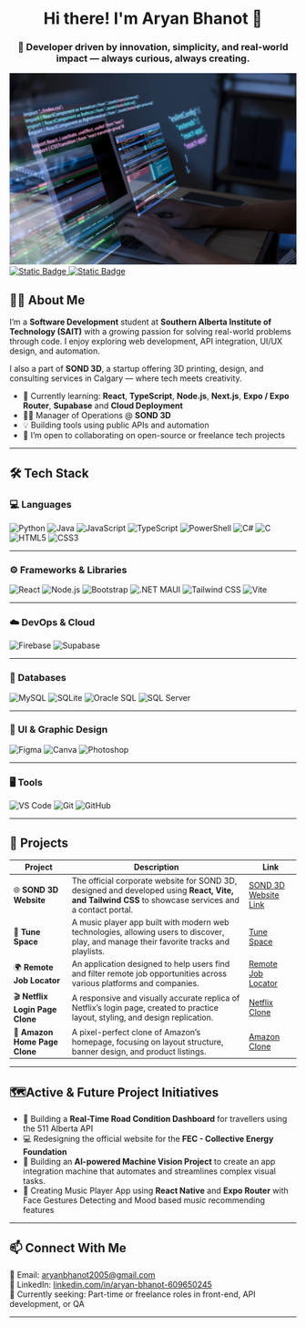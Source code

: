 <h1 align="center">Hi there! I'm Aryan Bhanot 👋</h1>
<h3 align="center">🚀 Developer driven by innovation, simplicity, and real-world impact — always curious, always creating.</h3>

![Cover Image](cover.jpg)
[![Static Badge](https://img.shields.io/badge/LinkedIn-Aryan%20Bhanot-%230A66C2?style=for-the-badge&logo=linkedin) ](https://www.linkedin.com/in/aryan-bhanot-609650245)
[![Static Badge](https://img.shields.io/badge/Email-aryanbhanot2005@gmail.com-%23D14836?style=for-the-badge&logo=gmail)](mailto:aryanbhanot2005@gmail.com)


## 👨‍💻 About Me

I’m a **Software Development** student at **Southern Alberta Institute of Technology (SAIT)** with a growing passion for solving real-world problems through code. I enjoy exploring web development, API integration, UI/UX design, and automation.

I also a part of **SOND 3D**, a startup offering 3D printing, design, and consulting services in Calgary — where tech meets creativity.

- 🧠 Currently learning: **React**, **TypeScript**, **Node.js**, **Next.js**, **Expo / Expo Router**, **Supabase** and **Cloud Deployment**
- 🧑‍🔧 Manager of Operations @ **SOND 3D**
- 💡 Building tools using public APIs and automation 
- 🤝 I’m open to collaborating on open-source or freelance tech projects 


---

## 🛠️ Tech Stack

### 💻 Languages
<img src="https://cdn.jsdelivr.net/gh/devicons/devicon@latest/icons/python/python-original.svg" width=50px alt="Python" title="Python"/> <img src="https://cdn.jsdelivr.net/gh/devicons/devicon@latest/icons/java/java-original.svg" width=50px alt="Java" title="Java"/> <img src="https://cdn.jsdelivr.net/gh/devicons/devicon@latest/icons/javascript/javascript-original.svg" width=50px alt="JavaScript" title="JavaScript"/> <img src="https://cdn.jsdelivr.net/gh/devicons/devicon@latest/icons/typescript/typescript-original.svg" width=50px alt="TypeScript" title="TypeScript"/> <img src="https://cdn.jsdelivr.net/gh/devicons/devicon@latest/icons/powershell/powershell-original.svg" width=50px alt="PowerShell" title="PowerShell"/> <img src="https://cdn.jsdelivr.net/gh/devicons/devicon@latest/icons/csharp/csharp-original.svg" width=50px alt="C#" title="C#"/> <img src="https://cdn.jsdelivr.net/gh/devicons/devicon@latest/icons/c/c-original.svg" width=50px alt="C" title="C"/> <img src="https://cdn.jsdelivr.net/gh/devicons/devicon@latest/icons/html5/html5-original.svg" width=50px alt="HTML5" title="HTML5"/> <img src="https://cdn.jsdelivr.net/gh/devicons/devicon@latest/icons/css3/css3-original.svg" width=50px alt="CSS3" title="CSS3"/>

---

### ⚙️ Frameworks & Libraries
<img src="https://cdn.jsdelivr.net/gh/devicons/devicon@latest/icons/react/react-original.svg" width=50px alt="React" title="React"/> <img src="https://cdn.jsdelivr.net/gh/devicons/devicon@latest/icons/nodejs/nodejs-original.svg" width=50px alt="Node.js" title="Node.js"/> <img src="https://cdn.jsdelivr.net/gh/devicons/devicon@latest/icons/bootstrap/bootstrap-original.svg" width=50px alt="Bootstrap" title="Bootstrap"/> <img src="https://user-images.githubusercontent.com/25181517/121405754-b4f48f80-c95d-11eb-8893-fc325bde617f.png" width=50px alt=".NET MAUI" title=".NET MAUI"/> <img src="https://cdn.jsdelivr.net/gh/devicons/devicon@latest/icons/tailwindcss/tailwindcss-original.svg" width=50px alt="Tailwind CSS" title="Tailwind CSS"/> <img src="https://cdn.jsdelivr.net/gh/devicons/devicon@latest/icons/vitejs/vitejs-original.svg" width=50px alt="Vite" title="Vite"/>


---

### ☁️ DevOps & Cloud
<img src="https://cdn.jsdelivr.net/gh/devicons/devicon@latest/icons/firebase/firebase-plain.svg" width=50px alt="Firebase" title="Firebase"/> <img src="https://cdn.jsdelivr.net/gh/devicons/devicon@latest/icons/supabase/supabase-plain.svg" width="50px" alt="Supabase" title="Supabase"/>

---

### 🧠 Databases
<img src="https://cdn.jsdelivr.net/gh/devicons/devicon@latest/icons/mysql/mysql-original-wordmark.svg" width=50px alt="MySQL" title="MySQL"/> <img src="https://cdn.jsdelivr.net/gh/devicons/devicon@latest/icons/sqlite/sqlite-original.svg" width=50px alt="SQLite" title="SQLite"/> <img src="https://cdn.jsdelivr.net/gh/devicons/devicon@latest/icons/oracle/oracle-original.svg" width=50px alt="Oracle SQL" title="Oracle SQL"/> <img src="https://cdn.jsdelivr.net/gh/devicons/devicon@latest/icons/microsoftsqlserver/microsoftsqlserver-plain.svg" width=50px alt="SQL Server" title="SQL Server"/>

---

### 🎨 UI & Graphic Design
<img src="https://cdn.jsdelivr.net/gh/devicons/devicon@latest/icons/figma/figma-original.svg" width=50px alt="Figma" title="Figma"/> <img src="https://cdn.jsdelivr.net/gh/devicons/devicon@latest/icons/canva/canva-original.svg" width=50px alt="Canva" title="Canva"/> <img src="https://cdn.jsdelivr.net/gh/devicons/devicon@latest/icons/photoshop/photoshop-plain.svg" width=50px alt="Photoshop" title="Photoshop"/>

---

### 🖥️ Tools
<img src="https://cdn.jsdelivr.net/gh/devicons/devicon@latest/icons/vscode/vscode-original.svg" width=50px alt="VS Code" title="VS Code"/> <img src="https://cdn.jsdelivr.net/gh/devicons/devicon@latest/icons/git/git-original.svg" width=50px alt="Git" title="Git"/> <img src="https://cdn.jsdelivr.net/gh/devicons/devicon@latest/icons/github/github-original.svg" width=50px alt="GitHub" title="GitHub"/>

---


## 📌 Projects

| Project | Description | Link |
|--------|-------------|------|
| 🌐 **SOND 3D Website** | The official corporate website for SOND 3D, designed and developed using **React, Vite, and Tailwind CSS** to showcase services and a contact portal. | [SOND 3D Website Link](https://sond3d.vercel.app/) |
| 🎵 **Tune Space** | A music player app built with modern web technologies, allowing users to discover, play, and manage their favorite tracks and playlists. | [Tune Space](https://github.com/aryanbhanot05/Tune_Space) |
| 🌍 **Remote Job Locator** | An application designed to help users find and filter remote job opportunities across various platforms and companies. | [Remote Job Locator](https://github.com/aryanbhanot05/remote_job_locator) |
| 🎬 **Netflix Login Page Clone** | A responsive and visually accurate replica of Netflix’s login page, created to practice layout, styling, and design replication. | [Netflix Clone](https://github.com/aryanbhanot05/Netflix_Clone) |
| 🛒 **Amazon Home Page Clone** | A pixel-perfect clone of Amazon’s homepage, focusing on layout structure, banner design, and product listings. | [Amazon Clone](https://github.com/aryanbhanot05/Amazon_Clone) |


---


## 🗺️Active & Future Project Initiatives

- 🚦 Building a **Real-Time Road Condition Dashboard** for travellers using the 511 Alberta API  
- 💻 Redesigning the official website for the **FEC - Collective Energy Foundation**
- 🤖 Building an **AI-powered Machine Vision Project** to create an app integration machine that automates and streamlines complex visual tasks.
- 📱 Creating Music Player App using **React Native** and **Expo Router** with Face Gestures Detecting and Mood based music recommending features

---


## 📫 Connect With Me

📧 Email: [aryanbhanot2005@gmail.com](mailto:aryanbhanot2005@gmail.com)  
🔗 LinkedIn: [linkedin.com/in/aryan-bhanot-609650245](https://www.linkedin.com/in/aryan-bhanot-609650245)  
🌱 Currently seeking: Part-time or freelance roles in front-end, API development, or QA

---


<!-- 
🔖 References & Attributions:

- Devicon Icons sourced from: https://github.com/devicons/devicon
- Technology logos via CDN: https://cdn.jsdelivr.net/gh/devicons/devicon@latest/
- Badge styles by Shields.io: https://shields.io
- Cover image, project screenshots, and other visuals are either created by me or used with proper permission.
- All product names, logos, and brands are property of their respective owners. Use here is for identification and educational purposes only.
-->
